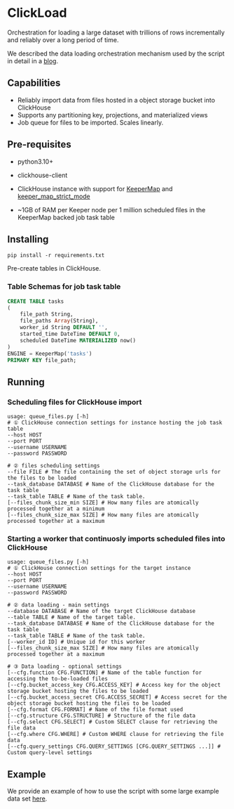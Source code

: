 # ClickLoad

Orchestration for loading a large dataset with trillions of rows incrementally and reliably over a long period of time. 

We described the data loading orchestration mechanism used by the script in detail in a [blog](todo).


## Capabilities
 - Reliably import data from files hosted in a object storage bucket into ClickHouse
 - Supports any partitioning key, projections, and materialized views
 - Job queue for files to be imported. Scales linearly.

## Pre-requisites

- python3.10+
- clickhouse-client
- ClickHouse instance with support for [KeeperMap](https://clickhouse.com/docs/en/engines/table-engines/special/keeper-map) and [keeper_map_strict_mode](https://clickhouse.com/docs/en/engines/table-engines/special/keeper-map#updates)

- ~1GB of RAM per Keeper node per 1 million scheduled files in the KeeperMap backed job task table

## Installing

`pip install -r requirements.txt`

Pre-create tables in ClickHouse.

### Table Schemas for job task table

```sql
CREATE TABLE tasks
(
	file_path String,
	file_paths Array(String),
	worker_id String DEFAULT '',
	started_time DateTime DEFAULT 0,
	scheduled DateTime MATERIALIZED now()
)
ENGINE = KeeperMap('tasks')
PRIMARY KEY file_path;
```

## Running

### Scheduling files for ClickHouse import

```shell
usage: queue_files.py [-h] 
# ① ClickHouse connection settings for instance hosting the job task table
--host HOST 
--port PORT 
--username USERNAME 
--password PASSWORD 

# ② files scheduling settings
--file FILE # The file containing the set of object storage urls for the files to be loaded
--task_database DATABASE # Name of the ClickHouse database for the task table
--task_table TABLE # Name of the task table.
[--files_chunk_size_min SIZE] # How many files are atomically processed together at a minimum
[--files_chunk_size_max SIZE] # How many files are atomically processed together at a maximum
```

### Starting a worker that continuosly imports scheduled files into ClickHouse
```shell
usage: queue_files.py [-h] 
# ① ClickHouse connection settings for the target instance
--host HOST 
--port PORT 
--username USERNAME 
--password PASSWORD 

# ② data loading - main settings
--database DATABASE # Name of the target ClickHouse database
--table TABLE # Name of the target table.
--task_database DATABASE # Name of the ClickHouse database for the task table
--task_table TABLE # Name of the task table.
[--worker_id ID] # Unique id for this worker
[--files_chunk_size_max SIZE] # How many files are atomically processed together at a maximum

# ③ Data loading - optional settings
[--cfg.function CFG.FUNCTION] # Name of the table function for accessing the to-be-loaded files
[--cfg.bucket_access_key CFG.ACCESS_KEY] # Access key for the object storage bucket hosting the files to be loaded
[--cfg.bucket_access_secret CFG.ACCESS_SECRET] # Access secret for the object storage bucket hosting the files to be loaded
[--cfg.format CFG.FORMAT] # Name of the file format used
[--cfg.structure CFG.STRUCTURE] # Structure of the file data
[--cfg.select CFG.SELECT] # Custom SELECT clause for retrieving the file data
[--cfg.where CFG.WHERE] # Custom WHERE clause for retrieving the file data
[--cfg.query_settings CFG.QUERY_SETTINGS [CFG.QUERY_SETTINGS ...]] # Custom query-level settings
```

## Example

We provide an example of how to use the script with some large example data set [here](./examples/pypi/README.md).